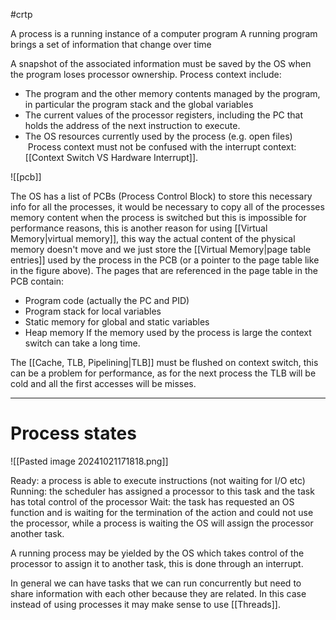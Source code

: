 #crtp 

A process is a running instance of a computer program
A running program brings a set of information that change over time
   
A snapshot of the associated information must be saved by the OS when the program loses processor ownership. Process context include:
- The program and the other memory contents managed by the program, in particular the program stack and the global variables
- The current values of the processor registers, including the PC that holds the address of the next instruction to execute.
- The OS resources currently used by the process (e.g. open files)
 Process context must not be confused with the interrupt context: [[Context Switch VS Hardware Interrupt]].

![[pcb]]

 The OS has a list of PCBs (Process Control Block) to store this necessary info for all the processes, it would be necessary to copy all of the processes memory content when the process is switched but this is impossible for performance reasons, this is another reason for using [[Virtual Memory|virtual memory]], this way the actual content of the physical memory doesn't move and we just store the [[Virtual Memory|page table entries]] used by the process in the PCB (or a pointer to the page table like in the figure above).
The pages that are referenced in the page table in the PCB contain:
 - Program code (actually the PC and PID)
 - Program stack for local variables 
 - Static memory for global and static variables 
 - Heap memory
If the memory used by the process is large the context switch can take a long time.

The [[Cache, TLB, Pipelining|TLB]] must be flushed on context switch, this can be a problem for performance, as for the next process the TLB will be cold and all the first accesses will be misses.

---

# Process states

![[Pasted image 20241021171818.png]]

Ready: a process is able to execute instructions (not waiting for I/O etc)
Running: the scheduler has assigned a processor to this task and the task has total control of the processor
Wait: the task has requested an OS function and is waiting for the termination of the action and could not use the processor, while a process is waiting the OS will assign the processor another task.

A running process may be yielded by the OS which takes control of the processor to assign it to another task, this is done through an interrupt.

In general we can have tasks that we can run concurrently but need to share information with each other because they are related. 
In this case instead of using processes it may make sense to use [[Threads]].


